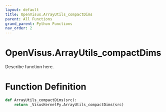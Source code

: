 ```yaml
---
layout: default
title: OpenVisus.ArrayUtils_compactDims
parent: All Functions
grand_parent: Python Functions
nav_order: 2
---
```


# OpenVisus.ArrayUtils_compactDims

Describe function here.

# Function Definition

```python
def ArrayUtils_compactDims(src):
    return _VisusKernelPy.ArrayUtils_compactDims(src)
```